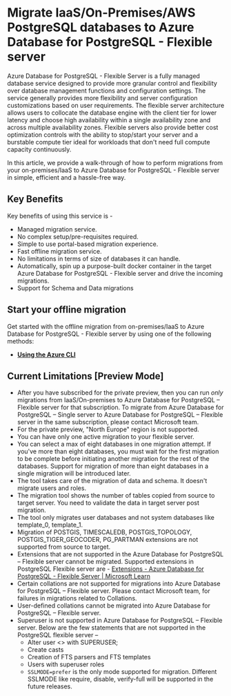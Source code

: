 # Migrate IaaS/On-Premises/AWS PostgreSQL databases to Azure Database for PostgreSQL - Flexible server

Azure Database for PostgreSQL - Flexible Server is a fully managed database service designed to provide more granular control and flexibility over database management functions and configuration settings. The service generally provides more flexibility and server configuration customizations based on user requirements. The flexible server architecture allows users to collocate the database engine with the client tier for lower latency and choose high availability within a single availability zone and across multiple availability zones. Flexible servers also provide better cost optimization controls with the ability to stop/start your server and a burstable compute tier ideal for workloads that don't need full compute capacity continuously.

In this article, we provide a walk-through of how to perform migrations from your on-premises/IaaS to Azure Database for PostgreSQL - Flexible server in simple, efficient and a hassle-free way.


## Key Benefits
Key benefits of using this service is -  

* Managed migration service.
* No complex setup/pre-requisites required.
* Simple to use portal-based migration experience.
* Fast offline migration service.
* No limitations in terms of size of databases it can handle.
* Automatically, spin up a purpose-built docker container in the target Azure Database for PostgreSQL - Flexible server and drive the incoming migrations.
* Support for Schema and Data migrations


## Start your offline migration
Get started with the offline migration from on-premises/IaaS to Azure Database for PostgreSQL - Flexible server by using one of the following methods:

* [**Using the Azure CLI**](./IaaS-to-Flexible-offline-migration-using-cli.md)

## Current Limitations [Preview Mode]
* After you have subscribed for the private preview, then you can run *only* migrations from IaaS/On-premises to Azure Database for PostgreSQL – Flexible server for that subscription. To migrate from Azure Database for PostgreSQL – Single server to Azure Database for PostgreSQL – Flexible server in the same subscription, please contact Microsoft team.
* For the private preview, "North Europe" region is not supported.
* You can have only one active migration to your flexible server.
* You can select a max of eight databases in one migration attempt. If you've more than eight databases, you must wait for the first migration to be complete before initiating another migration for the rest of the databases. Support for migration of more than eight databases in a single migration will be introduced later.
* The tool takes care of the migration of data and schema. It doesn't migrate users and roles.
* The migration tool shows the number of tables copied from source to target server. You need to validate the data in target server post migration.
* The tool only migrates user databases and not system databases like template_0, template_1.
* Migration of POSTGIS, TIMESCALEDB, POSTGIS_TOPOLOGY, POSTGIS_TIGER_GEOCODER, PG_PARTMAN extensions are not supported from source to target. 
* Extensions that are not supported in the Azure Database for PostgreSQL – Flexible server cannot be migrated. Supported extensions in PostgreSQL Flexible server are - [Extensions - Azure Database for PostgreSQL - Flexible Server | Microsoft Learn](https://learn.microsoft.com/en-us/azure/postgresql/flexible-server/concepts-extensions)
* Certain collations are not supported for migrations into Azure Database for PostgreSQL – Flexible server. Please contact Microsoft team, for failures in migrations related to Collations.
* User-defined collations cannot be migrated into Azure Database for PostgreSQL – Flexible server.
* Superuser is not supported in Azure Database for PostgreSQL – Flexible server. Below are the few statements that are not supported in the PostgreSQL flexible server – 
    * Alter user <<username>> with SUPERUSER;
    * Create casts
    * Creation of FTS parsers and FTS templates
    * Users with superuser roles
    * `SSLMODE=prefer` is the only mode supported for migration. Different SSLMODE like require, disable, verify-full will be supported in the future releases.
